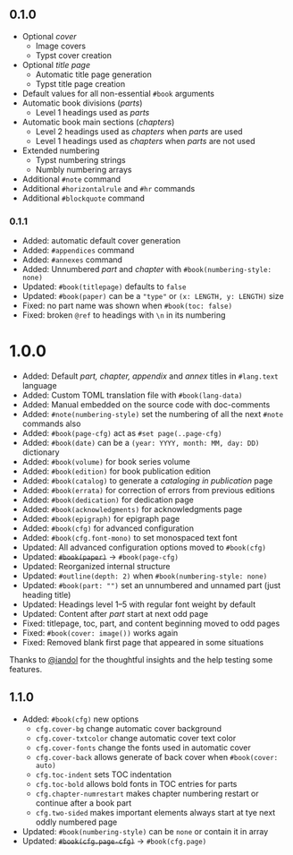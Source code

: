 ## 0.1.0

- Optional _cover_
  - Image covers
  - Typst cover creation
- Optional _title page_
  - Automatic title page generation
  - Typst title page creation
- Default values for all non-essential `#book` arguments
- Automatic book divisions (_parts_)
  - Level 1 headings used as _parts_
- Automatic book main sections (_chapters_)
  - Level 2 headings used as _chapters_ when _parts_ are used
  - Level 1 headings used as _chapters_ when _parts_ are not used
- Extended numbering
  - Typst numbering strings
  - Numbly numbering arrays
- Additional `#note` command
- Additional `#horizontalrule` and `#hr` commands
- Additional `#blockquote` command

### 0.1.1

- Added: automatic default cover generation
- Added: `#appendices` command
- Added: `#annexes` command
- Added: Unnumbered _part_ and _chapter_ with `#book(numbering-style: none)`
- Updated: `#book(titlepage)` defaults to `false`
- Updated: `#book(paper)` can be a `"type"` or `(x: LENGTH, y: LENGTH)` size
- Fixed: no part name was shown when `#book(toc: false)`
- Fixed: broken `@ref` to headings with `\n` in its numbering

# 1.0.0

- Added: Default _part, chapter, appendix_ and _annex_ titles in `#lang.text` language
- Added: Custom TOML translation file with `#book(lang-data)`
- Added: Manual embedded on the source code with doc-comments
- Added: `#note(numbering-style)` set the numbering of all the next `#note` commands also
- Added: `#book(page-cfg)` act as `#set page(..page-cfg)`
- Added: `#book(date)` can be a `(year: YYYY, month: MM, day: DD)` dictionary
- Added: `#book(volume)` for book series volume
- Added: `#book(edition)` for book publication edition
- Added: `#book(catalog)` to generate a _cataloging in publication_ page
- Added: `#book(errata)` for correction of errors from previous editions
- Added: `#book(dedication)` for dedication page
- Added: `#book(acknowledgments)` for acknowledgments page
- Added: `#book(epigraph)` for epigraph page
- Added: `#book(cfg)` for advanced configuration
- Added: `#book(cfg.font-mono)` to set monospaced text font
- Updated: All advanced configuration options moved to `#book(cfg)`
- Updated: ~~`#book(paper)`~~ &rarr; `#book(page-cfg)`
- Updated: Reorganized internal structure
- Updated: `#outline(depth: 2)` when `#book(numbering-style: none)`
- Updated: `#book(part: "")` set an unnumbered and unnamed part (just heading title)
- Updated: Headings level 1–5 with regular font weight by default
- Updated: Content after _part_ start at next odd page
- Fixed: titlepage, toc, part, and content beginning moved to odd pages
- Fixed: `#book(cover: image())` works again
- Fixed: Removed blank first page that appeared in some situations

Thanks to [@iandol](https://github.com/iandol) for the thoughtful insights and
the help testing some features.

## 1.1.0

- Added: `#book(cfg)` new options
  - `cfg.cover-bg` change automatic cover background
  - `cfg.cover-txtcolor` change automatic cover text color
  - `cfg.cover-fonts` change the fonts used in automatic cover
  - `cfg.cover-back` allows generate of back cover when `#book(cover: auto)`
  - `cfg.toc-indent` sets TOC indentation
  - `cfg.toc-bold` allows bold fonts in TOC entries for parts
  - `cfg.chapter-numrestart` makes chapter numbering restart or continue after a book part
  - `cfg.two-sided` makes important elements always start at tye next oddly numbered page
- Updated: `#book(numbering-style)` can be `none` or contain it in array
- Updated: ~~`#book(cfg.page-cfg)`~~ &rarr; `#book(cfg.page)`